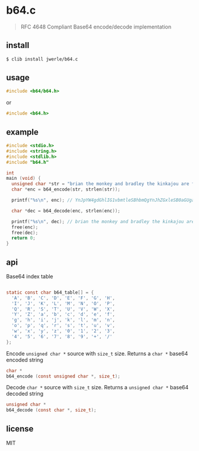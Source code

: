 b64.c
=====

> RFC 4648 Compliant Base64 encode/decode implementation

## install

```sh
$ clib install jwerle/b64.c
```

## usage

```c
#include <b64/b64.h>
```

or

```c
#include <b64.h>
```

## example

```c
#include <stdio.h>
#include <string.h>
#include <stdlib.h>
#include "b64.h"

int
main (void) {
  unsigned char *str = "brian the monkey and bradley the kinkajou are friends";
  char *enc = b64_encode(str, strlen(str));

  printf("%s\n", enc); // YnJpYW4gdGhlIG1vbmtleSBhbmQgYnJhZGxleSB0aGUga2lua2Fqb3UgYXJlIGZyaWVuZHM=

  char *dec = b64_decode(enc, strlen(enc));

  printf("%s\n", dec); // brian the monkey and bradley the kinkajou are friends
  free(enc);
  free(dec);
  return 0;
}
```

## api

Base64 index table

```c

static const char b64_table[] = {
  'A', 'B', 'C', 'D', 'E', 'F', 'G', 'H',
  'I', 'J', 'K', 'L', 'M', 'N', 'O', 'P',
  'Q', 'R', 'S', 'T', 'U', 'V', 'W', 'X',
  'Y', 'Z', 'a', 'b', 'c', 'd', 'e', 'f',
  'g', 'h', 'i', 'j', 'k', 'l', 'm', 'n',
  'o', 'p', 'q', 'r', 's', 't', 'u', 'v',
  'w', 'x', 'y', 'z', '0', '1', '2', '3',
  '4', '5', '6', '7', '8', '9', '+', '/'
};
```

Encode `unsigned char *` source with `size_t` size.
Returns a `char *` base64 encoded string

```c
char *
b64_encode (const unsigned char *, size_t);
```

Decode `char *` source with `size_t` size.
Returns a `unsigned char *` base64 decoded string

```c
unsigned char *
b64_decode (const char *, size_t);
```

## license

MIT
